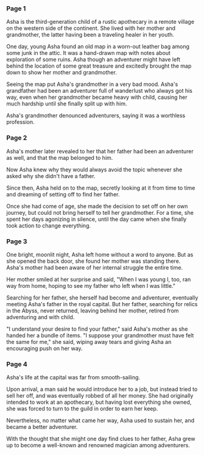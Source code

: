 ### Page 1

Asha is the third-generation child of a rustic apothecary in a remote village on the western side of the continent. She lived with her mother and grandmother, the latter having been a traveling healer in her youth.

One day, young Asha found an old map in a worn-out leather bag among some junk in the attic. It was a hand-drawn map with notes about exploration of some ruins. Asha though an adventurer might have left behind the location of some great treasure and excitedly brought the map down to show her mother and grandmother.

Seeing the map put Asha's grandmother in a very bad mood. Asha's grandfather had been an adventurer full of wanderlust who always got his way, even when her grandmother became heavy with child, causing her much hardship until she finally split up with him.

Asha's grandmother denounced adventurers, saying it was a worthless profession.

### Page 2

Asha's mother later revealed to her that her father had been an adventurer as well, and that the map belonged to him.

Now Asha knew why they would always avoid the topic whenever she asked why she didn't have a father.

Since then, Asha held on to the map, secretly looking at it from time to time and dreaming of setting off to find her father.

Once she had come of age, she made the decision to set off on her own journey, but could not bring herself to tell her grandmother. For a time, she spent her days agonizing in silence, until the day came when she finally took action to change everything.

### Page 3

One bright, moonlit night, Asha left home without a word to anyone. But as she opened the back door, she found her mother was standing there. Asha's mother had been aware of her internal struggle the entire time.

Her mother smiled at her surprise and said, "When I was young I, too, ran way from home, hoping to see my father who left when I was little."

Searching for her father, she herself had become and adventurer, eventually meeting Asha's father in the royal capital. But her father, searching for relics in the Abyss, never returned, leaving behind her mother, retired from adventuring and with child.

"I understand your desire to find your father," said Asha's mother as she handed her a bundle of items. "I suppose your grandmother must have felt the same for me," she said, wiping away tears and giving Asha an encouraging push on her way.

### Page 4

Asha's life at the capital was far from smooth-sailing.

Upon arrival, a man said he would introduce her to a job, but instead tried to sell her off, and was eventually robbed of all her money. She had originally intended to work at an apothecary, but having lost everything she owned, she was forced to turn to the guild in order to earn her keep.

Nevertheless, no matter what came her way, Asha used to sustain her, and became a better adventurer.

With the thought that she might one day find clues to her father, Asha grew up to become a well-known and renowned magician among adventurers.